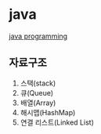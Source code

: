 # java
[java programming](https://velog.io/@ameri-kano/stack)

## 자료구조
1. 스택(stack)
2. 큐(Queue)
3. 배열(Array)
4. 해시맵(HashMap)
5. 연결 리스트(Linked List)
